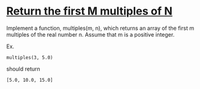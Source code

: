 # [Return the first M multiples of N](https://www.codewars.com/kata/593c9175933500f33400003e)

Implement a function, multiples(m, n), which returns an array of the first m multiples of the real number n.
Assume that m is a positive integer.

Ex.

```
multiples(3, 5.0)
```

should return

```
[5.0, 10.0, 15.0]
```